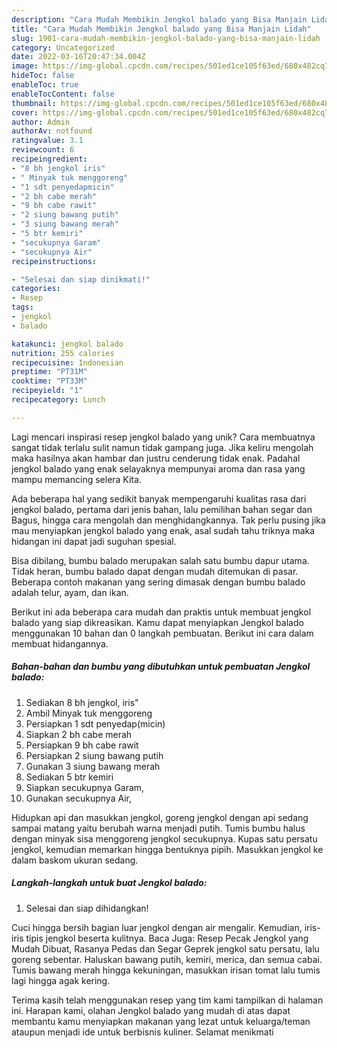 ```yaml
---
description: "Cara Mudah Membikin Jengkol balado yang Bisa Manjain Lidah"
title: "Cara Mudah Membikin Jengkol balado yang Bisa Manjain Lidah"
slug: 1901-cara-mudah-membikin-jengkol-balado-yang-bisa-manjain-lidah
category: Uncategorized
date: 2022-03-16T20:47:34.004Z
image: https://img-global.cpcdn.com/recipes/501ed1ce105f63ed/680x482cq70/jengkol-balado-foto-resep-utama.jpg
hideToc: false
enableToc: true
enableTocContent: false
thumbnail: https://img-global.cpcdn.com/recipes/501ed1ce105f63ed/680x482cq70/jengkol-balado-foto-resep-utama.jpg
cover: https://img-global.cpcdn.com/recipes/501ed1ce105f63ed/680x482cq70/jengkol-balado-foto-resep-utama.jpg
author: Admin
authorAv: notfound
ratingvalue: 3.1
reviewcount: 6
recipeingredient:
- "8 bh jengkol iris"
- " Minyak tuk menggoreng"
- "1 sdt penyedapmicin"
- "2 bh cabe merah"
- "9 bh cabe rawit"
- "2 siung bawang putih"
- "3 siung bawang merah"
- "5 btr kemiri"
- "secukupnya Garam"
- "secukupnya Air"
recipeinstructions:

- "Selesai dan siap dinikmati!"
categories:
- Resep
tags:
- jengkol
- balado

katakunci: jengkol balado 
nutrition: 255 calories
recipecuisine: Indonesian
preptime: "PT31M"
cooktime: "PT33M"
recipeyield: "1"
recipecategory: Lunch

---
```





Lagi mencari inspirasi resep jengkol balado yang unik? Cara membuatnya sangat tidak terlalu sulit namun tidak gampang juga. Jika keliru mengolah maka hasilnya akan hambar dan justru cenderung tidak enak. Padahal jengkol balado yang enak selayaknya mempunyai aroma dan rasa yang mampu memancing selera Kita.





Ada beberapa hal yang sedikit banyak mempengaruhi kualitas rasa dari jengkol balado, pertama dari jenis bahan, lalu pemilihan bahan segar dan Bagus, hingga cara mengolah dan menghidangkannya. Tak perlu pusing jika mau menyiapkan jengkol balado yang enak,      asal sudah tahu triknya maka hidangan ini dapat jadi suguhan spesial.














Bisa dibilang, bumbu balado merupakan salah satu bumbu dapur utama. Tidak heran, bumbu balado dapat dengan mudah ditemukan di pasar. Beberapa contoh makanan yang sering dimasak dengan bumbu balado adalah telur, ayam, dan ikan.






Berikut ini ada beberapa cara mudah dan praktis untuk membuat jengkol balado yang siap dikreasikan. Kamu dapat menyiapkan Jengkol balado menggunakan 10 bahan dan 0 langkah pembuatan. Berikut ini cara dalam membuat hidangannya.

<!--inarticleads1-->

##### Bahan-bahan dan bumbu yang dibutuhkan untuk pembuatan Jengkol balado:

1. Sediakan 8 bh jengkol, iris&#34;
1. Ambil  Minyak tuk menggoreng
1. Persiapkan 1 sdt penyedap(micin)
1. Siapkan 2 bh cabe merah
1. Persiapkan 9 bh cabe rawit
1. Persiapkan 2 siung bawang putih
1. Gunakan 3 siung bawang merah
1. Sediakan 5 btr kemiri
1. Siapkan secukupnya Garam,
1. Gunakan secukupnya Air,


Hidupkan api dan masukkan jengkol, goreng jengkol dengan api sedang sampai matang yaitu berubah warna menjadi putih. Tumis bumbu halus dengan minyak sisa menggoreng jengkol secukupnya. Kupas satu persatu jengkol, kemudian memarkan hingga bentuknya pipih. Masukkan jengkol ke dalam baskom ukuran sedang. 

<!--inarticleads2-->

##### Langkah-langkah untuk buat Jengkol balado:


1. Selesai dan siap dihidangkan!

Cuci hingga bersih bagian luar jengkol dengan air mengalir. Kemudian, iris-iris tipis jengkol beserta kulitnya. Baca Juga: Resep Pecak Jengkol yang Mudah Dibuat, Rasanya Pedas dan Segar Geprek jengkol satu persatu, lalu goreng sebentar. Haluskan bawang putih, kemiri, merica, dan semua cabai. Tumis bawang merah hingga kekuningan, masukkan irisan tomat lalu tumis lagi hingga agak kering. 

Terima kasih telah menggunakan resep yang tim kami tampilkan di halaman ini. Harapan kami, olahan Jengkol balado yang mudah di atas dapat membantu kamu menyiapkan makanan yang lezat untuk keluarga/teman ataupun menjadi ide untuk berbisnis kuliner. Selamat menikmati
